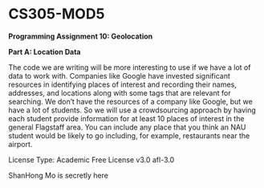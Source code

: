 # CS305-MOD5

**Programming Assignment 10: Geolocation**

**Part A: Location Data**

The code we are writing will be more interesting to use if we have a lot of data to work with.  Companies like Google have invested significant resources in identifying places of interest and recording their names, addresses, and locations along with some tags that are relevant for searching.  We don’t have the resources of a company like Google, but we have a lot of students.  So we will use a crowdsourcing approach by having each student provide information for at least 10 places of interest in the general Flagstaff area.  You can include any place that you think an NAU student would be likely to go including, for example, restaurants near the airport.

License Type: Academic Free License v3.0 afl-3.0

ShanHong Mo is secretly here
